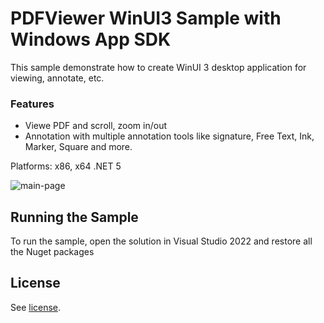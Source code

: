 # PDFViewer WinUI3 Sample with Windows App SDK

This sample demonstrate how to create WinUI 3 desktop application for viewing, annotate, etc.

### Features
- Viewe PDF and scroll, zoom in/out
- Annotation with multiple annotation tools like signature, Free Text, Ink, Marker, Square and more.

Platforms: x86, x64
.NET 5

![main-page](./art/main_page.png)

## Running the Sample

To run the sample, open the solution in Visual Studio 2022 and restore all the Nuget packages

## License

See [license](./../LICENSE).
